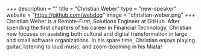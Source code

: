 +++
description = ""
title = "Christian Weber"
type = "new-speaker"
website = "https://github.com/webdog"
image = "christian-weber.png"
+++
Christian Weber is a Remote-First, Solutions Engineer at GitHub. After
spending the first chapters of his career in Financial Technology,
Christian now focuses on assisting both cultural and digital
transformation in large and small software organizations. In his spare
time, Christian enjoys playing guitar, listening to loud music, and
zoom-zooming in his Miata!